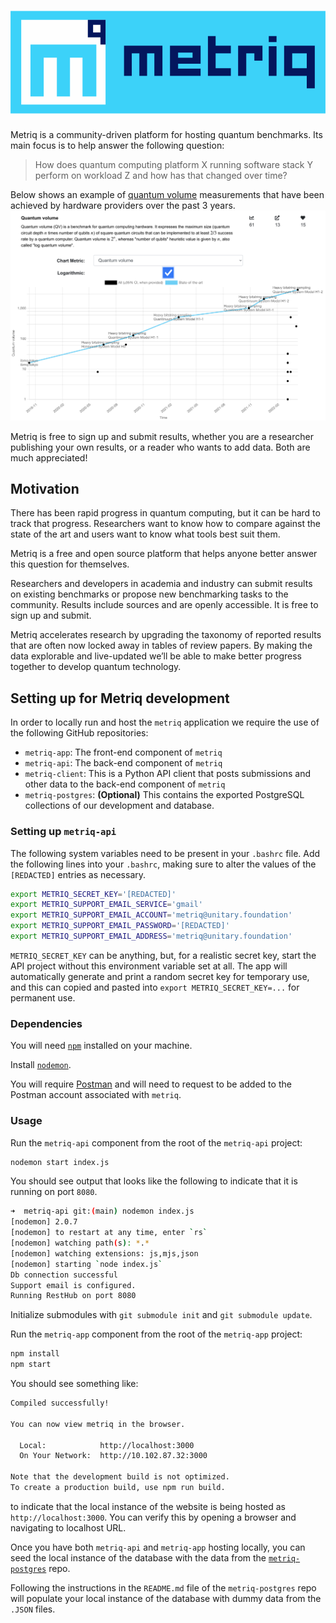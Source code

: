 # [![](src/images/metriq_logo_primary_blue_inverted.png)](http://metriq.info)

Metriq is a community-driven platform for hosting quantum benchmarks.
Its main focus is to help answer the following question:

> How does quantum computing platform X running software stack Y perform on workload Z and how has that changed over time?

Below shows an example of [quantum volume](https://en.wikipedia.org/wiki/Quantum_volume) measurements that have been achieved by hardware providers over the past 3 years.
![](src/images/qv.png)

Metriq is free to sign up and submit results, whether you are a researcher publishing your own results, or a reader who wants to add data.
Both are much appreciated!

## Motivation

There has been rapid progress in quantum computing, but it can be hard to track that progress.
Researchers want to know how to compare against the state of the art and users want to know what tools best suit them.

Metriq is a free and open source platform that helps anyone better answer this question for themselves.

Researchers and developers in academia and industry can submit results on existing benchmarks or propose new benchmarking tasks to the community.
Results include sources and are openly accessible.
It is free to sign up and submit.

Metriq accelerates research by upgrading the taxonomy of reported results that are often now locked away in tables of review papers.
By making the data explorable and live-updated we’ll be able to make better progress together to develop quantum technology.


## Setting up for Metriq development

In order to locally run and host the `metriq` application we require the use of the following GitHub repositories:

- `metriq-app`: The front-end component of `metriq`
- `metriq-api`: The back-end component of `metriq`
- `metriq-client`: This is a Python API client that posts submissions and other data to the back-end component of `metriq`
- `metriq-postgres`: **(Optional)** This contains the exported PostgreSQL collections of our development and database.

### Setting up `metriq-api`

The following system variables need to be present in your `.bashrc` file. Add
the following lines into your `.bashrc`, making sure to alter the values of the
`[REDACTED]` entries as necessary.

```bash
export METRIQ_SECRET_KEY='[REDACTED]'
export METRIQ_SUPPORT_EMAIL_SERVICE='gmail'
export METRIQ_SUPPORT_EMAIL_ACCOUNT='metriq@unitary.foundation'
export METRIQ_SUPPORT_EMAIL_PASSWORD='[REDACTED]'
export METRIQ_SUPPORT_EMAIL_ADDRESS='metriq@unitary.foundation'
```

`METRIQ_SECRET_KEY` can be anything, but, for a realistic secret key, start the API project without this environment variable set at all. The app will automatically generate and print a random secret key for temporary use, and this can copied and pasted into `export METRIQ_SECRET_KEY=...` for permanent use.

### Dependencies

You will need
[`npm`](https://docs.npmjs.com/downloading-and-installing-node-js-and-npm)
installed on your machine.

Install [`nodemon`](https://www.npmjs.com/package/nodemon).

You will require [Postman](https://winter-zodiac-492730.postman.co/home) and
will need to request to be added to the Postman account associated with
`metriq`.

### Usage

Run the `metriq-api` component from the root of the `metriq-api` project:

```bash
nodemon start index.js
```

You should see output that looks like the following to indicate that it is
running on port `8080`. 

```bash
➜  metriq-api git:(main) nodemon index.js
[nodemon] 2.0.7
[nodemon] to restart at any time, enter `rs`
[nodemon] watching path(s): *.*
[nodemon] watching extensions: js,mjs,json
[nodemon] starting `node index.js`
Db connection successful
Support email is configured.
Running RestHub on port 8080
```

Initialize submodules with `git submodule init` and `git submodule update`.

Run the `metriq-app` component from the root of the `metriq-app` project:

```bash
npm install
npm start
```

You should see something like:

```bash
Compiled successfully!

You can now view metriq in the browser.

  Local:            http://localhost:3000
  On Your Network:  http://10.102.87.32:3000

Note that the development build is not optimized.
To create a production build, use npm run build.
```

to indicate that the local instance of the website is being hosted as
`http://localhost:3000`. You can verify this by opening a browser and navigating
to localhost URL.

Once you have both `metriq-api` and `metriq-app` hosting locally, you can seed
the local instance of the database with the data from the
[`metriq-postgres`](https://github.com/unitaryfoundation/metriq-postgres) repo.

Following the instructions in the `README.md` file of the `metriq-postgres` repo will
populate your local instance of the database with dummy data from the `.JSON`
files.
